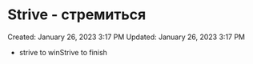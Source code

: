 # Strive - стремиться

Created: January 26, 2023 3:17 PM
Updated: January 26, 2023 3:17 PM

- strive to winStrive to finish